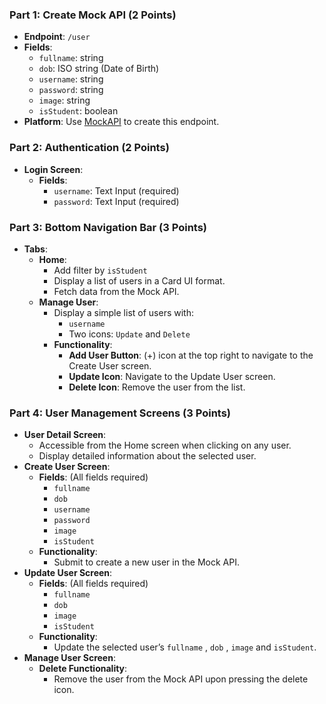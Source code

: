 ### **Part 1: Create Mock API (2 Points)**

- **Endpoint**: `/user`
- **Fields**:
    - `fullname`: string
    - `dob`: ISO string (Date of Birth)
    - `username`: string
    - `password`: string
    - `image`: string
    - `isStudent`: boolean
- **Platform**: Use [MockAPI](https://mockapi.io/projects) to create this endpoint.

### **Part 2: Authentication (2 Points)**

- **Login Screen**:
    - **Fields**:
        - `username`: Text Input (required)
        - `password`: Text Input (required)

### **Part 3: Bottom Navigation Bar (3 Points)**

- **Tabs**:
    - **Home**:
        - Add filter by `isStudent`
        - Display a list of users in a Card UI format.
        - Fetch data from the Mock API.
    - **Manage User**:
        - Display a simple list of users with:
            - `username`
            - Two icons: `Update` and `Delete`
        - **Functionality**:
            - **Add User Button**: (+) icon at the top right to navigate to the Create User screen.
            - **Update Icon**: Navigate to the Update User screen.
            - **Delete Icon**: Remove the user from the list.

### **Part 4: User Management Screens (3 Points)**

- **User Detail Screen**:
    - Accessible from the Home screen when clicking on any user.
    - Display detailed information about the selected user.
- **Create User Screen**:
    - **Fields**: (All fields required)
        - `fullname`
        - `dob`
        - `username`
        - `password`
        - `image`
        - `isStudent`
    - **Functionality**:
        - Submit to create a new user in the Mock API.
- **Update User Screen**:
    - **Fields**: (All fields required)
        - `fullname`
        - `dob`
        - `image`
        - `isStudent`
    - **Functionality**:
        - Update the selected user’s `fullname` , `dob` , `image` and `isStudent`.
- **Manage User Screen**:
    - **Delete Functionality**:
        - Remove the user from the Mock API upon pressing the delete icon.
